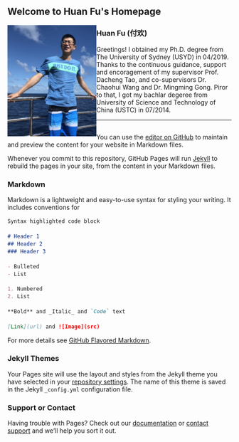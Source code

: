 ## Welcome to Huan Fu's Homepage

<img align="left" width="200" height="250" src="photo/huanfu_photo.JPG">

### Huan Fu (付欢)
Greetings! I obtained my Ph.D. degree from The University of Sydney (USYD) in 04/2019. Thanks to the continuous guidance, support and encoragement of my supervisor Prof. Dacheng Tao, and co-supervisors Dr. Chaohui Wang and Dr. Mingming Gong. Piror to that, I got my bachlar degeree from University of Science and Technology of China (USTC) in 07/2014.

---


##
You can use the [editor on GitHub](https://github.com/hufu6371/huanfu/edit/master/index.md) to maintain and preview the content for your website in Markdown files.

Whenever you commit to this repository, GitHub Pages will run [Jekyll](https://jekyllrb.com/) to rebuild the pages in your site, from the content in your Markdown files.

### Markdown

Markdown is a lightweight and easy-to-use syntax for styling your writing. It includes conventions for

```markdown
Syntax highlighted code block

# Header 1
## Header 2
### Header 3

- Bulleted
- List

1. Numbered
2. List

**Bold** and _Italic_ and `Code` text

[Link](url) and ![Image](src)
```

For more details see [GitHub Flavored Markdown](https://guides.github.com/features/mastering-markdown/).

### Jekyll Themes

Your Pages site will use the layout and styles from the Jekyll theme you have selected in your [repository settings](https://github.com/hufu6371/huanfu/settings). The name of this theme is saved in the Jekyll `_config.yml` configuration file.

### Support or Contact

Having trouble with Pages? Check out our [documentation](https://help.github.com/categories/github-pages-basics/) or [contact support](https://github.com/contact) and we’ll help you sort it out.
